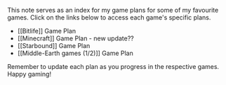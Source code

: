 This note serves as an index for my game plans for some of my favourite games. Click on the links below to access each game's specific plans.

- [[Bitlife]] Game Plan
- [[Minecraft]] Game Plan - new update??
- [[Starbound]] Game Plan
- [[Middle-Earth games (1/2)]] Game Plan

Remember to update each plan as you progress in the respective games. Happy gaming!